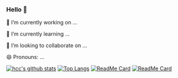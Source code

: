 ### Hello 👋

🔭 I’m currently working on ...

🌱 I’m currently learning ...

👯 I’m looking to collaborate on ...

😄 Pronouns: ...

[![hcc's github stats](https://github-readme-stats.vercel.app/api/?username=hcc960923&theme=dark&show_icons=true&&count_private=true)](https://github.com/hcc960923/github-readme-stats)
[![Top Langs](https://github-readme-stats.vercel.app/api/top-langs/?username=hcc960923&bg_color=151515&layout=compact&text_color=9f9f9f&icon_color=79ff97&title_color=fff)](https://github.com/hcc960923/github-readme-stats)
[![ReadMe Card](https://github-readme-stats.vercel.app/api/pin/?username=hcc960923&repo=react-antd-admin&bg_color=151515&text_color=9f9f9f&icon_color=79ff97&title_color=fff)](https://github.com/hcc960923/react-antd-admin)
[![ReadMe Card](https://github-readme-stats.vercel.app/api/pin/?username=hcc960923&repo=github-data-view&bg_color=151515&text_color=9f9f9f&icon_color=79ff97&title_color=fff)](https://github.com/hcc960923/github-data-view)
